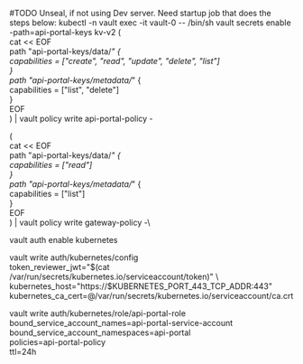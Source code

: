 #TODO
Unseal, if not using Dev server.
Need startup job that does the steps below:
kubectl -n vault exec -it vault-0 -- /bin/sh
vault secrets enable -path=api-portal-keys kv-v2
( \
  cat << EOF \
path "api-portal-keys/data/*" { \
capabilities = ["create", "read", "update", "delete", "list"] \
} \
path "api-portal-keys/metadata/*" { \
capabilities = ["list", "delete"] \
} \
EOF \
) | vault policy write api-portal-policy -

(\
cat << EOF\
  path "api-portal-keys/data/*" {\
    capabilities = ["read"]\
  }\
  path "api-portal-keys/metadata/*" {\
    capabilities = ["list"]\
  }\
EOF\
) | vault policy write gateway-policy -\

vault auth enable kubernetes

vault write auth/kubernetes/config \
 token_reviewer_jwt="$(cat /var/run/secrets/kubernetes.io/serviceaccount/token)" \
 kubernetes_host="https://$KUBERNETES_PORT_443_TCP_ADDR:443" \
 kubernetes_ca_cert=@/var/run/secrets/kubernetes.io/serviceaccount/ca.crt

vault write auth/kubernetes/role/api-portal-role \
 bound_service_account_names=api-portal-service-account \
 bound_service_account_namespaces=api-portal \
 policies=api-portal-policy \
 ttl=24h